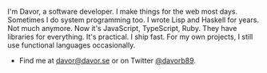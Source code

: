 I'm Davor, a software developer. I make things for the web most days. Sometimes I do system programming too. I wrote Lisp and Haskell for years. Not much anymore. Now it's JavaScript, TypeScript, Ruby. They have libraries for everything. It's practical. I ship fast. For my own projects, I still use functional languages occasionally.

- Find me at davor@davor.se or on Twitter [@davorb89](https://x.com/davorb89).
